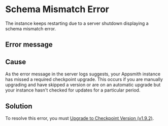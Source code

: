 # Schema Mismatch Error

The instance keeps restarting due to a server shutdown displaying a schema mismatch error.

## Error message

<Message
messageContainerClassName="error"
messageContent="Looks like you skipped some required updates, please go back to the mandatory upgrade path v1.9.2"/>

## Cause

As the error message in the server logs suggests, your Appsmith instance has missed a required checkpoint upgrade. This occurs if you are manually upgrading and have skipped a version or are on an automatic upgrade but your instance hasn't checked for updates for a particular period.

## Solution

To resolve this error, you must [Upgrade to Checkpoint Version (v1.9.2)](/getting-started/setup/instance-management/upgrade-to-checkpoint-version).
